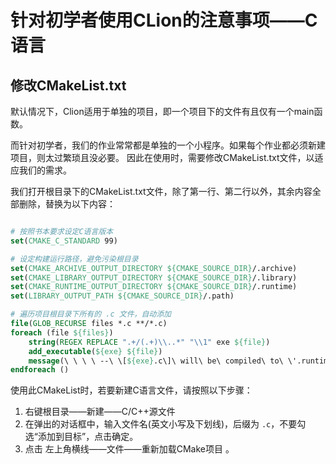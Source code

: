 # 针对初学者使用CLion的注意事项——C语言

## 修改CMakeList.txt

默认情况下，Clion适用于单独的项目，即一个项目下的文件有且仅有一个main函数。

而针对初学者，我们的作业常常都是单独的一个小程序。如果每个作业都必须新建项目，则太过繁琐且没必要。
因此在使用时，需要修改CMakeList.txt文件，以适应我们的需求。

我们打开根目录下的CMakeList.txt文件，除了第一行、第二行以外，其余内容全部删除，替换为以下内容：

```cmake

# 按照书本要求设定C语言版本
set(CMAKE_C_STANDARD 99)

# 设定构建运行路径，避免污染根目录
set(CMAKE_ARCHIVE_OUTPUT_DIRECTORY ${CMAKE_SOURCE_DIR}/.archive)
set(CMAKE_LIBRARY_OUTPUT_DIRECTORY ${CMAKE_SOURCE_DIR}/.library)
set(CMAKE_RUNTIME_OUTPUT_DIRECTORY ${CMAKE_SOURCE_DIR}/.runtime)
set(LIBRARY_OUTPUT_PATH ${CMAKE_SOURCE_DIR}/.path)

# 遍历项目根目录下所有的 .c 文件，自动添加
file(GLOB_RECURSE files *.c **/*.c)
foreach (file ${files})
    string(REGEX REPLACE ".+/(.+)\\..*" "\\1" exe ${file})
    add_executable(${exe} ${file})
    message(\ \ \ \ --\ \[${exe}.c\]\ will\ be\ compiled\ to\ \'.runtime/${exe}.exe\')
endforeach ()
```

使用此CMakeList时，若要新建C语言文件，请按照以下步骤：

1. 右键根目录——新建——C/C++源文件
2. 在弹出的对话框中，输入文件名(英文小写及下划线)，后缀为 `.c`，不要勾选“添加到目标”，点击确定。
3. 点击 左上角横线——文件——重新加载CMake项目 。